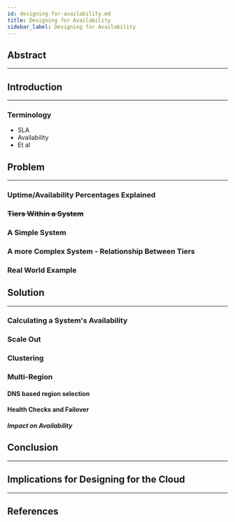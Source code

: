```yaml
---
id: designing-for-availability.md
title: Designing for Availability
sidebar_label: Designing for Availability
---
```


## Abstract

---

## Introduction

---

### Terminology

* SLA
* Availability
* Et al

## Problem

---

### Uptime/Availability Percentages Explained

### ~~Tiers Within a System~~

### A Simple System

### A more Complex System - Relationship Between Tiers

### Real World Example

## Solution

---

### Calculating a System's Availability

### Scale Out

### Clustering

### Multi-Region

#### DNS based region selection

#### Health Checks and Failover

##### Impact on Availability

## Conclusion

---

## Implications for Designing for the Cloud

---

## References
